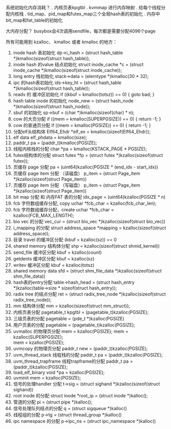 

系统初始化内存消耗？
. 内核页表kpgtbl
. kvmmap 进行内存映射
. 给每个线程分配内核栈
. tid_map、pid_map和futex_map三个全局hash表的初始化
. 内存中bit_map和fat_table的初始化

大内存分配？
busybox会4次调用sendfile，每次都是需要分配4096个page


所有可能用到 kzalloc、 kmalloc 或者 kmalloc 的地方：

1. inode hash 表初始化
   dp->i_hash = (struct hash_table *)kmalloc(sizeof(struct hash_table));
2. inode hash 的value 结点初始化
   struct inode_cache *c = (struct inode_cache *)kmalloc(sizeof(struct inode_cache));
3. long entry 栈初始化
   stack->data = (elemtype *)kmalloc(30 * 32);
4. ipc 的hash表初始化
   ids->key_ht = (struct hash_table *)kmalloc(sizeof(struct hash_table));
5. readv 的 缓冲区初始化 
   if ((kbuf = kmalloc(totsz)) == 0) {
    goto bad;
   }
6. hash table inode 的初始化
   node_new = (struct hash_node *)kmalloc(sizeof(struct hash_node));
7. sbuf 的初始化
   sp->buf = (char *)kmalloc(sizeof(char) * n);
8. cow 的大页分配 
   if ((mem = kmalloc(SUPERPGSIZE)) == 0) {
    return -1;
   }
9. cow 的普通页分配
   if ((mem = kmalloc(PGSIZE)) == 0) {
    return -1;
   }
10. 分配elf头结构体
    Elf64_Ehdr *elf_ex = kmalloc(sizeof(Elf64_Ehdr));
11. elf data
    elf_phdata = kmalloc(size);
12. paddr_t pa = (paddr_t)kmalloc(PGSIZE);
13. 线程内核栈的分配
    char *pa = kmalloc(KSTACK_PAGE * PGSIZE);
14. futex结构体的分配
    struct futex *fp = (struct futex *)kzalloc(sizeof(struct futex));
15. 页缓存 page 分配
    pa = (uint64)kzalloc(PGSIZE * (end_idx - start_idx))
16. 页缓存 page item 分配 （读磁盘）
    p_item = (struct Page_item *)kzalloc(sizeof(struct Page_item))
17. 页缓存 page item 分配 （写磁盘）
    p_item = (struct Page_item *)kzalloc(sizeof(struct Page_item))
18. bit map 分配 和 内存FAT 表的分配
    idx_page = (uint64)kzalloc(PGSIZE * n)
19. fcb 字符数组缓存分配, copy
    uchar *fcb_char = kzalloc(fcb_char_len);
20. fcb 字符数组缓存分配，create
    uchar *fcb_char = kzalloc(FCB_MAX_LENGTH);
21. bio vec 的分配
    vec_cur = (struct bio_vec *)kzalloc(sizeof(struct bio_vec))
22. i_mapping 的分配
    struct address_space *mapping = kzalloc(sizeof(struct address_space));
23. 目录 travel 的缓冲区分配
    (kbuf = kzalloc(sz)) == 0
24. shared memory 结构体分配
    shp = kzalloc(sizeof(struct shmid_kernel))
25. send_file 缓冲区分配
    kbuf = kzalloc(count)
26. getdents 缓冲区分配
    kbuf = kzalloc(sz)
27. writev 缓冲区分配
    kbuf = kzalloc(totsz)
28. shared memory data
    sfd = (struct shm_file_data *)kzalloc(sizeof(struct shm_file_data))
29. hash表的entry分配
    table->hash_head = (struct hash_entry *)kzalloc(table->size * sizeof(struct hash_entry));
30. radix tree 的结点分配
    ret = (struct radix_tree_node *)kzalloc(sizeof(struct radix_tree_node));
31. mm 结构体分配
    mm = kzalloc(sizeof(struct mm_struct));
32. 内核页表分配
    pagetable_t kpgtbl = (pagetable_t)kzalloc(PGSIZE);
33. 三级页表的分配
    pagetable = (pde_t *)kzalloc(PGSIZE)
34. 用户页表的分配
    pagetable = (pagetable_t)kzalloc(PGSIZE);
35. uvmalloc 的物理页分配
    mem = kzalloc(PGSIZE);
    mem = kzalloc(SUPERPGSIZE);     
    mem = kzalloc(PGSIZE);  
36. uvmcopy 的物理页分配
    paddr_t new = (paddr_t)kzalloc(PGSIZE);
37. uvm_thread_stack 线程栈的分配
    paddr_t pa = (paddr_t)kzalloc(PGSIZE);
38. uvm_thread_trapframe 线程trapframe的分配
    paddr_t pa = (paddr_t)kzalloc(PGSIZE);
39. load_elf_binary
    void *pa = kzalloc(PGSIZE);
40. uvminit
    mem = kzalloc(PGSIZE);  
41. 信号的处理handler 分配
    t->sig = (struct sighand *)kzalloc(sizeof(struct sighand))
42. root inode 的分配
    struct inode *root_ip = (struct inode *)kalloc();
43. 管道的分配
    pi = (struct pipe *)kalloc();
44. 信号处理队列结点的分配
    q = (struct sigqueue *)kalloc()
45. 线程组的分配
    p->tg = (struct thread_group *)kalloc()
46. ipc namespace 的分配
    p->ipc_ns = (struct ipc_namespace *)kalloc()